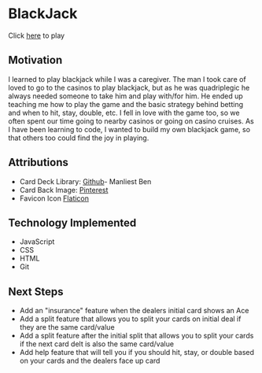 # BlackJack
Click [here](https://andrea-blackjack.netlify.app) to play

## Motivation
I learned to play blackjack while I was a caregiver. The man I took care of loved to go to the casinos to play blackjack, but as he was quadriplegic he always needed someone to take him and play with/for him. He ended up teaching me how to play the game and the basic strategy behind betting and when to hit, stay, double, etc. I fell in love with the game too, so we often spent our time going to nearby casinos or going on casino cruises. As I have been learning to code, I wanted to build my own blackjack game, so that others too could find the joy in playing. 

## Attributions 
* Card Deck Library: [Github](https://github.com/ManliestBen/css-card-template.git)- Manliest Ben
* Card Back Image: [Pinterest](https://www.pinterest.com/pin/673217844278686778/)
* Favicon Icon [Flaticon](https://www.flaticon.com/free-icons/playing-card)

## Technology Implemented
* JavaScript
* CSS
* HTML
* Git

## Next Steps
* Add an "insurance" feature when the dealers initial card shows an Ace
* Add a split feature that allows you to split your cards on initial deal if they are the same card/value
* Add a split feature after the initial split that allows you to split your cards if the next card delt is also the same card/value
* Add help feature that will tell you if you should hit, stay, or double based on your cards and the dealers face up card